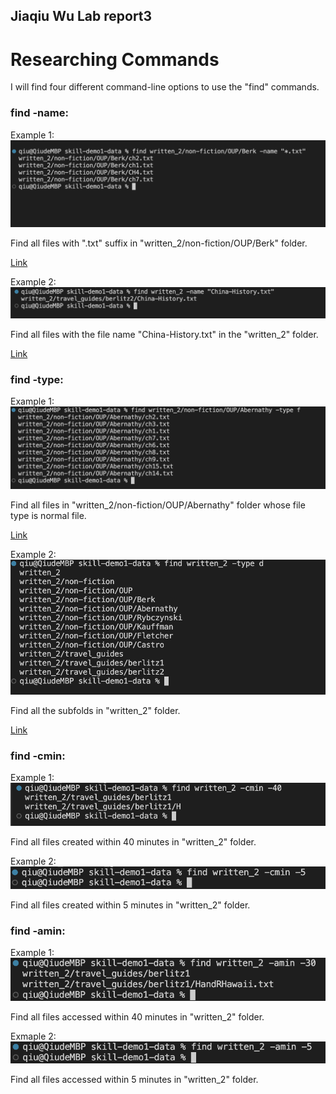 ## Jiaqiu Wu Lab report3
# Researching Commands

I will find four different command-line options to use the "find" commands.

### find -name:
Example 1:
![Image](fig11.png)

Find all files with ".txt" suffix in "written_2/non-fiction/OUP/Berk" folder.

[Link](https://linuxize.com/post/how-to-find-files-in-linux-using-the-command-line/)

Example 2:
![Image](fig12.png)

Find all files with the file name "China-History.txt" in the "written_2" folder.

[Link](https://linuxize.com/post/how-to-find-files-in-linux-using-the-command-line/)

### find -type:
Example 1:
![image](fig13.png)

Find all files in "written_2/non-fiction/OUP/Abernathy" folder whose file type is normal file.

[Link](https://linuxize.com/post/how-to-find-files-in-linux-using-the-command-line/)

Example 2:
![image](fig14.png)

Find all the subfolds in "written_2" folder.

[Link](https://linuxize.com/post/how-to-find-files-in-linux-using-the-command-line/)

### find -cmin:
Example 1:
![image](fig15.png)

Find all files created within 40 minutes in "written_2" folder.

Example 2:
![image](fig16.png)

Find all files created within 5 minutes in "written_2" folder.

### find -amin:
Example 1:
![image](fig17.png)

Find all files accessed within 40 minutes in "written_2" folder.

Exmaple 2:
![image](fig18.png)

Find all files accessed within 5 minutes in "written_2" folder.
